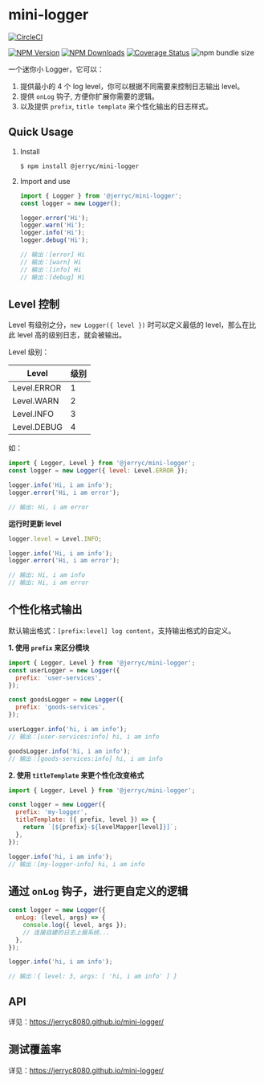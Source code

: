 # mini-logger

[![CircleCI](https://circleci.com/gh/JerryC8080/mini-logger/tree/master.svg?style=svg)](https://circleci.com/gh/JerryC8080/mini-logger/tree/master)

[![NPM Version](https://img.shields.io/npm/v/@jerryc/mini-logger.svg)](https://www.npmjs.com/package/@jerryc/mini-logger) [![NPM Downloads](https://img.shields.io/npm/dm/@jerryc/mini-logger.svg)](https://www.npmjs.com/package/@jerryc/mini-logger) [![Coverage Status](https://coveralls.io/repos/github/JerryC8080/mini-logger/badge.svg?branch=master)](https://coveralls.io/github/JerryC8080/mini-logger?branch=master) ![npm bundle size](https://img.shields.io/bundlephobia/minzip/@jerryc/mini-logger.svg)

一个迷你小 Logger，它可以：

1. 提供最小的 4 个 log level，你可以根据不同需要来控制日志输出 level。
2. 提供 `onLog` 钩子, 方便你扩展你需要的逻辑。
3. 以及提供 `prefix`, `title template` 来个性化输出的日志样式。

## Quick Usage

1. Install

   ```
   $ npm install @jerryc/mini-logger
   ```

2. Import and use

   ```javascript
   import { Logger } from '@jerryc/mini-logger';
   const logger = new Logger();

   logger.error('Hi');
   logger.warn('Hi');
   logger.info('Hi');
   logger.debug('Hi');

   // 输出：[error] Hi
   // 输出：[warn] Hi
   // 输出：[info] Hi
   // 输出：[debug] Hi
   ```

## Level 控制

Level 有级别之分，`new Logger({ level })` 时可以定义最低的 level，那么在比此 level 高的级别日志，就会被输出。

Level 级别：

| Level       | 级别 |
| ----------- | ---- |
| Level.ERROR | 1    |
| Level.WARN  | 2    |
| Level.INFO  | 3    |
| Level.DEBUG | 4    |

如：

```javascript
import { Logger, Level } from '@jerryc/mini-logger';
const logger = new Logger({ level: Level.ERROR });

logger.info('Hi, i am info');
logger.error('Hi, i am error');

// 输出: Hi, i am error
```

**运行时更新 level**

```javascript
logger.level = Level.INFO;

logger.info('Hi, i am info');
logger.error('Hi, i am error');

// 输出: Hi, i am info
// 输出: Hi, i am error
```

## 个性化格式输出

默认输出格式：`[prefix:level] log content`，支持输出格式的自定义。

**1. 使用 `prefix` 来区分模块**

```javascript
import { Logger, Level } from '@jerryc/mini-logger';
const userLogger = new Logger({
  prefix: 'user-services',
});

const goodsLogger = new Logger({
  prefix: 'goods-services',
});

userLogger.info('hi, i am info');
// 输出：[user-services:info] hi, i am info

goodsLogger.info('hi, i am info');
// 输出：[goods-services:info] hi, i am info
```

**2. 使用 `titleTemplate` 来更个性化改变格式**

```javascript
import { Logger, Level } from '@jerryc/mini-logger';

const logger = new Logger({
  prefix: 'my-logger',
  titleTemplate: ({ prefix, level }) => {
    return `[${prefix}-${levelMapper[level]}]`;
  },
});

logger.info('hi, i am info');
// 输出：[my-logger-info] hi, i am info
```

## 通过 `onLog` 钩子，进行更自定义的逻辑

```javascript
const logger = new Logger({
  onLog: (level, args) => {
    console.log({ level, args });
    // 连接自建的日志上报系统...
  },
});

logger.info('hi, i am info');

// 输出：{ level: 3, args: [ 'hi, i am info' ] }
```

## API

详见：https://jerryc8080.github.io/mini-logger/

## 测试覆盖率

详见：https://jerryc8080.github.io/mini-logger/
